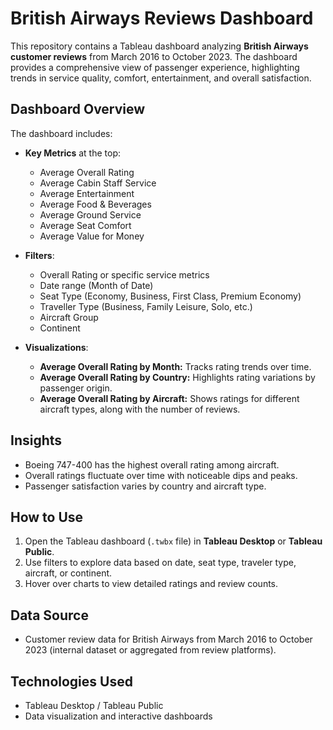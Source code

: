 # British Airways Reviews Dashboard

This repository contains a Tableau dashboard analyzing **British Airways customer reviews** from March 2016 to October 2023. The dashboard provides a comprehensive view of passenger experience, highlighting trends in service quality, comfort, entertainment, and overall satisfaction.

## Dashboard Overview

The dashboard includes:

- **Key Metrics** at the top:
  - Average Overall Rating
  - Average Cabin Staff Service
  - Average Entertainment
  - Average Food & Beverages
  - Average Ground Service
  - Average Seat Comfort
  - Average Value for Money

- **Filters**:
  - Overall Rating or specific service metrics
  - Date range (Month of Date)
  - Seat Type (Economy, Business, First Class, Premium Economy)
  - Traveller Type (Business, Family Leisure, Solo, etc.)
  - Aircraft Group
  - Continent

- **Visualizations**:
  - **Average Overall Rating by Month:** Tracks rating trends over time.
  - **Average Overall Rating by Country:** Highlights rating variations by passenger origin.
  - **Average Overall Rating by Aircraft:** Shows ratings for different aircraft types, along with the number of reviews.

## Insights

- Boeing 747-400 has the highest overall rating among aircraft.
- Overall ratings fluctuate over time with noticeable dips and peaks.
- Passenger satisfaction varies by country and aircraft type.

## How to Use

1. Open the Tableau dashboard (`.twbx` file) in **Tableau Desktop** or **Tableau Public**.
2. Use filters to explore data based on date, seat type, traveler type, aircraft, or continent.
3. Hover over charts to view detailed ratings and review counts.

## Data Source

- Customer review data for British Airways from March 2016 to October 2023 (internal dataset or aggregated from review platforms).

## Technologies Used

- Tableau Desktop / Tableau Public
- Data visualization and interactive dashboards

